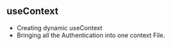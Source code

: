 ## useContext

- Creating dynamic useContext
- Bringing all the Authentication into one context File.
